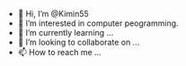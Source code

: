 - 👋 Hi, I’m @Kimin55
- 👀 I’m interested in computer peogramming.
- 🌱 I’m currently learning ...
- 💞️ I’m looking to collaborate on ...
- 📫 How to reach me ...

<!---
Kimin55/Kimin55 is a ✨ special ✨ repository because its `README.md` (this file) appears on your GitHub profile.
You can click the Preview link to take a look at your changes.
--->
